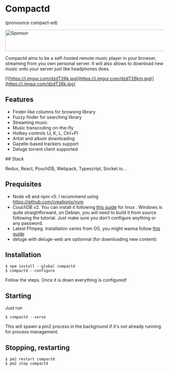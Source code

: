 # Compactd

(pronounce compact-ed)

<a target='_blank' rel='nofollow' href='https://app.codesponsor.io/link/Fwnbp4ySbyNYR6BaX1f9y4zQ/compactd/compactd'>
  <img alt='Sponsor' width='888' height='68' src='https://app.codesponsor.io/embed/Fwnbp4ySbyNYR6BaX1f9y4zQ/compactd/compactd.svg' />
</a>

Compactd aims to be a self-hosted remote music player in your browser,
streaming from you own personal server. It will also allows to download new
music onto your server just like headphones does.

[![https://i.imgur.com/dzdT26k.jpg](https://i.imgur.com/dzdT26km.jpg)](https://i.imgur.com/dzdT26k.jpg)

## Features

 - Finder-like columns for browsing library
 - Fuzzy finder for searching library
 - Streaming music 
 - Music transcoding on-the-fly
 - Hotkey controls (J, K, L, Ctrl+P)
 - Artist and album downloading
 - Gazelle-based trackers support
 - Deluge torrent client supported

## Stack

Redux, React, PouchDB, Webpack, Typescript, Socket.io...

## Prequisites

 - Node v8 and npm v5. I recommend using https://github.com/creationix/nvm
 - CouchDB v2. You can install it following [this guide](https://github.com/apache/couchdb/blob/master/INSTALL.Unix.md) for linux . Windows is quite straightforward, on Debian, you will need to build it from source following the tutorial. Just make sure you don't configure anything or any password.
 - Latest Ffmpeg. Installation varies from OS, you might wanna follow [this guide](https://github.com/adaptlearning/adapt_authoring/wiki/Installing-FFmpeg)
 - deluge with deluge-web are optionnal (for downloading new content)
 
## Installation

```
$ npm install --global compactd
$ compactd --configure
```
Follow the steps. Once it is down everything is configured!
 
## Starting
 
 Just run
 
 ```
 $ compactd --serve
 ```
 
 This will spawn a pm2 process in the background if it's not already running for process management.
 
 ## Stopping, restarting
 
 ```
 $ pm2 restart compactd
 $ pm2 stop compactd
 ```
 

